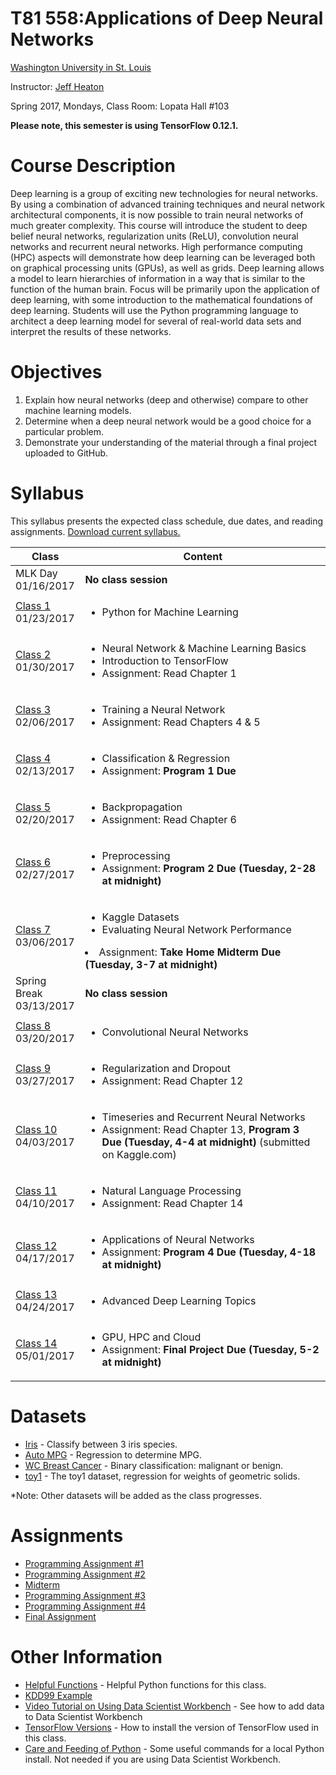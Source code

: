 # T81 558:Applications of Deep Neural Networks
[Washington University in St. Louis](http://www.wustl.edu)

Instructor: [Jeff Heaton](https://sites.wustl.edu/jeffheaton/)

Spring 2017, Mondays, Class Room: Lopata Hall #103 

**Please note, this semester is using TensorFlow 0.12.1.**

# Course Description

Deep learning is a group of exciting new technologies for neural networks. By using a 
combination of advanced training techniques and neural network architectural components, it 
is now possible to train neural networks of much greater complexity. This course will 
introduce the student to deep belief neural networks, regularization units (ReLU), 
convolution neural networks and recurrent neural networks. High performance computing 
(HPC) aspects will demonstrate how deep learning can be leveraged both on graphical 
processing units (GPUs), as well as grids. Deep learning allows a model to learn 
hierarchies of information in a way that is similar to the function of the human brain. 
Focus will be primarily upon the application of deep learning, with some introduction to 
the mathematical foundations of deep learning. Students will use the Python programming 
language to architect a deep learning model for several of real-world data sets and 
interpret the results of these networks.

# Objectives

1. Explain how neural networks (deep and otherwise) compare to other machine learning models. 
2. Determine when a deep neural network would be a good choice for a particular problem.
3. Demonstrate your understanding of the material through a final project uploaded to GitHub.

# Syllabus
This syllabus presents the expected class schedule, due dates, and reading assignments.  [Download current syllabus.](https://raw.githubusercontent.com/jeffheaton/t81_558_deep_learning/master/pdf/t81_558_spring2017_syllabus.pdf)

Class|Content
---|---
MLK Day<br>01/16/2017 | **No class session**
[Class 1](https://github.com/jeffheaton/t81_558_deep_learning/blob/master/t81_558_class1_intro_python.ipynb)<br>01/23/2017 | <ul><li>Python for Machine Learning</ul>
[Class 2](https://github.com/jeffheaton/t81_558_deep_learning/blob/master/t81_558_class2_tensor_flow.ipynb)<br>01/30/2017 | <ul><li>Neural Network & Machine Learning Basics<li>Introduction to TensorFlow<li>Assignment: Read Chapter 1</ul>
[Class 3](https://github.com/jeffheaton/t81_558_deep_learning/blob/master/t81_558_class3_training.ipynb)<br>02/06/2017 | <ul><li>Training a Neural Network<li>Assignment: Read Chapters 4 & 5</ul>
[Class 4](https://github.com/jeffheaton/t81_558_deep_learning/blob/master/t81_558_class4_class_reg.ipynb)<br>02/13/2017 | <ul><li>Classification & Regression<li>Assignment: <b>Program 1 Due</b></ul>
[Class 5](https://github.com/jeffheaton/t81_558_deep_learning/blob/master/t81_558_class5_backpropagation.ipynb)<br>02/20/2017 | <ul><li>Backpropagation<li>Assignment: Read Chapter 6</ul>
[Class 6](https://github.com/jeffheaton/t81_558_deep_learning/blob/master/t81_558_class6_preprocessing.ipynb)<br>02/27/2017 | <ul><li>Preprocessing<li>Assignment: <b>Program 2 Due (Tuesday, 2-28 at midnight)</b></ul>
[Class 7](https://github.com/jeffheaton/t81_558_deep_learning/blob/master/t81_558_class7_kaggle.ipynb)<br>03/06/2017 | <ul><li>Kaggle Datasets<li>Evaluating Neural Network Performance</ul><li>Assignment: <b>Take Home Midterm Due (Tuesday, 3-7 at midnight)</b></ul>
Spring Break<br>03/13/2017 | **No class session**
[Class 8](https://github.com/jeffheaton/t81_558_deep_learning/blob/master/t81_558_class8_cnn.ipynb)<br>03/20/2017 | <ul><li>Convolutional Neural Networks
[Class 9](https://github.com/jeffheaton/t81_558_deep_learning/blob/master/t81_558_class9_regularization.ipynb)<br>03/27/2017 | <ul><li>Regularization and Dropout<li>Assignment: Read Chapter 12</ul>
[Class 10](https://github.com/jeffheaton/t81_558_deep_learning/blob/master/t81_558_class10_lstm.ipynb)<br>04/03/2017 | <ul><li>Timeseries and Recurrent Neural Networks<li>Assignment: Read Chapter 13, <b>Program 3 Due (Tuesday, 4-4 at midnight)</b> (submitted on Kaggle.com)</ul>
[Class 11](https://github.com/jeffheaton/t81_558_deep_learning/blob/master/t81_558_class11_nlp.ipynb)<br>04/10/2017 | <ul><li>Natural Language Processing<li>Assignment: Read Chapter 14</ul>
[Class 12](https://github.com/jeffheaton/t81_558_deep_learning/blob/master/t81_558_class12_app.ipynb)<br>04/17/2017 | <ul><li>Applications of Neural Networks <li>Assignment: <b>Program 4 Due (Tuesday, 4-18 at midnight)</b></ul>
[Class 13](https://github.com/jeffheaton/t81_558_deep_learning/blob/master/t81_558_class13_other.ipynb)<br>04/24/2017 | <ul><li>Advanced Deep Learning Topics</ul>
[Class 14](https://github.com/jeffheaton/t81_558_deep_learning/blob/master/t81_558_class14_aws.ipynb)<br>05/01/2017 | <ul><li>GPU, HPC and Cloud<li>Assignment: <b>Final Project Due (Tuesday, 5-2 at midnight)</b></ul>

# Datasets

* [Iris](https://github.com/jeffheaton/t81_558_deep_learning/blob/master/datasets_iris.ipynb) - Classify between 3 iris species.
* [Auto MPG](https://github.com/jeffheaton/t81_558_deep_learning/blob/master/datasets_mpg.ipynb) - Regression to determine MPG.
* [WC Breast Cancer](https://github.com/jeffheaton/t81_558_deep_learning/blob/master/datasets_wcbc.ipynb) - Binary classification: malignant or benign.
* [toy1](https://github.com/jeffheaton/t81_558_deep_learning/blob/master/datasets_toy1.ipynb) - The toy1 dataset, regression for weights of geometric solids.

*Note: Other datasets will be added as the class progresses.

# Assignments

* [Programming Assignment #1](https://raw.githubusercontent.com/jeffheaton/t81_558_deep_learning/master/pdf/t81_559_program_1.pdf)
* [Programming Assignment #2](https://raw.githubusercontent.com/jeffheaton/t81_558_deep_learning/master/pdf/t81_559_program_2.pdf)
* [Midterm](https://raw.githubusercontent.com/jeffheaton/t81_558_deep_learning/master/pdf/t81_559_midterm.pdf)
* [Programming Assignment #3](https://raw.githubusercontent.com/jeffheaton/t81_558_deep_learning/master/pdf/t81_559_program_3.pdf) 
* [Programming Assignment #4](https://raw.githubusercontent.com/jeffheaton/t81_558_deep_learning/master/pdf/t81_559_program_4.pdf)
* [Final Assignment](https://raw.githubusercontent.com/jeffheaton/t81_558_deep_learning/master/pdf/t81_559_project.pdf)

# Other Information

* [Helpful Functions](https://github.com/jeffheaton/t81_558_deep_learning/blob/master/jeffs_helpful.ipynb) - Helpful Python functions for this class.
* [KDD99 Example](https://github.com/jeffheaton/t81_558_deep_learning/blob/master/tf_kdd99.ipynb)
* [Video Tutorial on Using Data Scientist Workbench](https://www.youtube.com/watch?v=9r6ZfZm9nmI) - See how to add data to Data Scientist Workbench 
* [TensorFlow Versions](https://github.com/jeffheaton/t81_558_deep_learning/blob/master/tf_versions.ipynb) - How to install the version of TensorFlow used in this class.
* [Care and Feeding of Python](http://www.heatonresearch.com/content/python_care.html) - Some useful commands for a local Python install.  Not needed if you are using Data Scientist Workbench.
